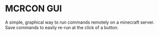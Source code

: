 # MCRCON GUI

A simple, graphical way to run commands remotely on a minecraft server. Save commands to easily re-run at the click of a button.
